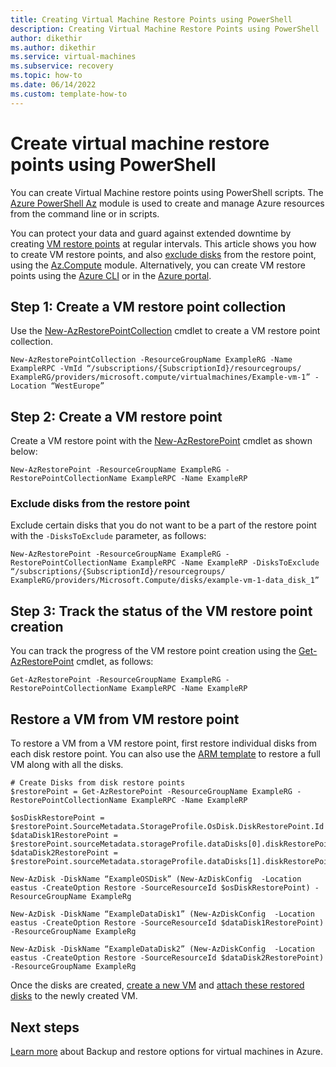 ```yaml
---
title: Creating Virtual Machine Restore Points using PowerShell
description: Creating Virtual Machine Restore Points using PowerShell
author: dikethir
ms.author: dikethir
ms.service: virtual-machines
ms.subservice: recovery
ms.topic: how-to
ms.date: 06/14/2022
ms.custom: template-how-to
---
```



# Create virtual machine restore points using PowerShell

You can create Virtual Machine restore points using PowerShell scripts. 
The [Azure PowerShell Az](/powershell/azure/new-azureps-module-az) module is used to create and manage Azure resources from the command line or in scripts.

You can protect your data and guard against extended downtime by creating [VM restore points](virtual-machines-create-restore-points.md#about-vm-restore-points) at regular intervals. This article shows you how to create VM restore points, and also [exclude disks](#exclude-disks-from-the-restore-point) from the restore point, using the [Az.Compute](/powershell/module/az.compute) module. Alternatively, you can create VM restore points using the [Azure CLI](virtual-machines-create-restore-points-cli.md) or in the [Azure portal](virtual-machines-create-restore-points-portal.md).

## Step 1: Create a VM restore point collection
Use the [New-AzRestorePointCollection](/powershell/module/az.compute/get-azrestorepoint) cmdlet to create a VM restore point collection.

```
New-AzRestorePointCollection -ResourceGroupName ExampleRG -Name ExampleRPC -VmId “/subscriptions/{SubscriptionId}/resourcegroups/ ExampleRG/providers/microsoft.compute/virtualmachines/Example-vm-1” -Location “WestEurope”
```

## Step 2: Create a VM restore point
Create a VM restore point with the [New-AzRestorePoint](/powershell/module/az.compute/new-azrestorepoint) cmdlet as shown below:
```
New-AzRestorePoint -ResourceGroupName ExampleRG -RestorePointCollectionName ExampleRPC -Name ExampleRP
```

### Exclude disks from the restore point
Exclude certain disks that you do not want to be a part of the restore point with the `-DisksToExclude` parameter, as follows:
```
New-AzRestorePoint -ResourceGroupName ExampleRG -RestorePointCollectionName ExampleRPC -Name ExampleRP -DisksToExclude “/subscriptions/{SubscriptionId}/resourcegroups/ ExampleRG/providers/Microsoft.Compute/disks/example-vm-1-data_disk_1”
```

## Step 3: Track the status of the VM restore point creation
You can track the progress of the VM restore point creation using the [Get-AzRestorePoint](/powershell/module/az.compute/get-azrestorepoint) cmdlet, as follows:
```
Get-AzRestorePoint -ResourceGroupName ExampleRG -RestorePointCollectionName ExampleRPC -Name ExampleRP
```
## Restore a VM from VM restore point
To restore a VM from a VM restore point, first restore individual disks from each disk restore point. You can also use the [ARM template](https://github.com/Azure/Virtual-Machine-Restore-Points/blob/main/RestoreVMFromRestorePoint.json) to restore a full VM along with all the disks.
```
# Create Disks from disk restore points 
$restorePoint = Get-AzRestorePoint -ResourceGroupName ExampleRG -RestorePointCollectionName ExampleRPC -Name ExampleRP 

$osDiskRestorePoint = $restorePoint.SourceMetadata.StorageProfile.OsDisk.DiskRestorePoint.Id
$dataDisk1RestorePoint = $restorePoint.sourceMetadata.storageProfile.dataDisks[0].diskRestorePoint.id
$dataDisk2RestorePoint = $restorePoint.sourceMetadata.storageProfile.dataDisks[1].diskRestorePoint.id
 
New-AzDisk -DiskName “ExampleOSDisk” (New-AzDiskConfig  -Location eastus -CreateOption Restore -SourceResourceId $osDiskRestorePoint) -ResourceGroupName ExampleRg

New-AzDisk -DiskName “ExampleDataDisk1” (New-AzDiskConfig  -Location eastus -CreateOption Restore -SourceResourceId $dataDisk1RestorePoint) -ResourceGroupName ExampleRg

New-AzDisk -DiskName “ExampleDataDisk2” (New-AzDiskConfig  -Location eastus -CreateOption Restore -SourceResourceId $dataDisk2RestorePoint) -ResourceGroupName ExampleRg

```
Once the disks are created, [create a new VM](/azure/virtual-machines/windows/create-vm-specialized-portal.md) and [attach these restored disks](/azure/virtual-machines/windows/attach-disk-ps.md#using-managed-disks) to the newly created VM.

## Next steps
[Learn more](backup-recovery.md) about Backup and restore options for virtual machines in Azure.
